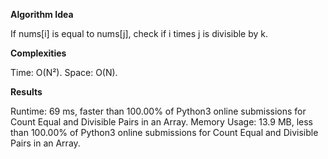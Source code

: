 **Algorithm Idea**

If nums[i] is equal to nums[j], check if i times j 
is divisible by k. 

**Complexities**

Time: O(N²). 
Space: O(N). 

**Results**

Runtime: 69 ms, faster than 100.00% of Python3 online submissions for Count Equal and Divisible Pairs in an Array.
Memory Usage: 13.9 MB, less than 100.00% of Python3 online submissions for Count Equal and Divisible Pairs in an Array.
